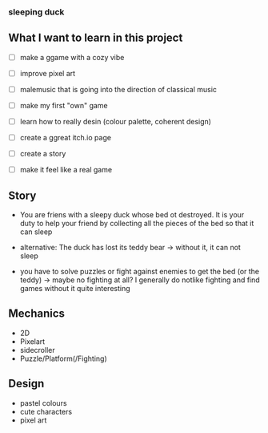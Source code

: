 ### sleeping duck ###

## What I want to learn in this project ##

- [ ] make a ggame with a cozy vibe
- [ ] improve pixel art 
- [ ] malemusic that is going into the direction of classical music
- [ ] make my first "own" game
- [ ] learn how to really desin (colour palette, coherent design)
- [ ] create a ggreat itch.io page
- [ ] create a story 
- [ ] make it feel like a real game


## Story ##

- You are friens with a sleepy duck whose bed ot destroyed. It is your duty to help your friend by collecting all the pieces of the bed so that it can sleep 

- alternative: The duck has lost its teddy bear -> without it, it can not sleep

- you have to solve puzzles or fight against enemies to get the bed (or the teddy) -> maybe no fighting at all?
  I generally do notlike fighting and find games without it quite interesting


## Mechanics ##

- 2D
- Pixelart
- sidecroller
- Puzzle/Platform(/Fighting)


## Design ##

- pastel colours
- cute characters
- pixel art
